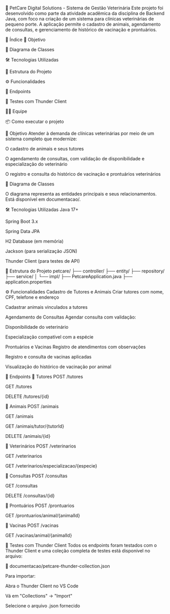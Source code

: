 🐾 PetCare Digital Solutions - Sistema de Gestão Veterinária
Este projeto foi desenvolvido como parte da atividade acadêmica da disciplina de Backend Java, com foco na criação de um sistema para clínicas veterinárias de pequeno porte. A aplicação permite o cadastro de animais, agendamento de consultas, e gerenciamento de histórico de vacinação e prontuários.

📌 Índice
🧠 Objetivo

📐 Diagrama de Classes

🛠 Tecnologias Utilizadas

📁 Estrutura do Projeto

⚙️ Funcionalidades

🔗 Endpoints

🧪 Testes com Thunder Client

👩‍💻 Equipe

📦 Como executar o projeto

🧠 Objetivo
Atender à demanda de clínicas veterinárias por meio de um sistema completo que modernize:

O cadastro de animais e seus tutores

O agendamento de consultas, com validação de disponibilidade e especialização do veterinário

O registro e consulta do histórico de vacinação e prontuários veterinários

📐 Diagrama de Classes

O diagrama representa as entidades principais e seus relacionamentos. Está disponível em documentacao/.

🛠 Tecnologias Utilizadas
Java 17+

Spring Boot 3.x

Spring Data JPA

H2 Database (em memória)

Jackson (para serialização JSON)

Thunder Client (para testes de API)

📁 Estrutura do Projeto
petcare/
├── controller/
├── entity/
├── repository/
├── service/
│   └── impl/
├── PetcareApplication.java
├── application.properties

⚙️ Funcionalidades
Cadastro de Tutores e Animais
Criar tutores com nome, CPF, telefone e endereço

Cadastrar animais vinculados a tutores

Agendamento de Consultas
Agendar consulta com validação:

Disponibilidade do veterinário

Especialização compatível com a espécie

Prontuários e Vacinas
Registro de atendimentos com observações

Registro e consulta de vacinas aplicadas

Visualização do histórico de vacinação por animal

🔗 Endpoints
🔹 Tutores
POST /tutores

GET /tutores

DELETE /tutores/{id}

🔹 Animais
POST /animais

GET /animais

GET /animais/tutor/{tutorId}

DELETE /animais/{id}

🔹 Veterinários
POST /veterinarios

GET /veterinarios

GET /veterinarios/especializacao/{especie}

🔹 Consultas
POST /consultas

GET /consultas

DELETE /consultas/{id}

🔹 Prontuários
POST /prontuarios

GET /prontuarios/animal/{animalId}

🔹 Vacinas
POST /vacinas

GET /vacinas/animal/{animalId}

🧪 Testes com Thunder Client
Todos os endpoints foram testados com o Thunder Client e uma coleção completa de testes está disponível no arquivo:

📁 documentacao/petcare-thunder-collection.json

Para importar:

Abra o Thunder Client no VS Code

Vá em "Collections" → "Import"

Selecione o arquivo .json fornecido